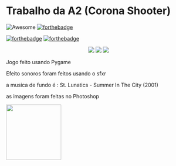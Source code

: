 # Trabalho da A2 (Corona Shooter) 
![Awesome](https://cdn.rawgit.com/sindresorhus/awesome/d7305f38d29fed78fa85652e3a63e154dd8e8829/media/badge.svg) [![forthebadge](https://forthebadge.com/images/badges/works-on-my-machine.svg)](https://forthebadge.com)


[![forthebadge](http://forthebadge.com/images/badges/made-with-python.svg)](http://forthebadge.com)  [![forthebadge](https://forthebadge.com/images/badges/0-percent-optimized.svg)](https://forthebadge.com)

<p align="center">

  <!-- stars -->
  <img src='https://img.shields.io/github/stars/MananTank/radioactive-state?style=social&color=%23FFB31A' />
  <!-- follow -->
  <img src='https://img.shields.io/github/followers/MananTank?label=Follow&style=social&color=%23FFB31A' />
  <!-- Twitter intent -->
  <img src='https://img.shields.io/reddit/subreddit-subscribers/porramauricio?style=social' />
  </a>
</p>


Jogo feito usando Pygame 


Efeito sonoros foram feitos usando o sfxr


a musica de fundo é : St. Lunatics - Summer In The City (2001)


as imagens foram feitas no Photoshop

















[<img align="left" height="150px" src="https://i.postimg.cc/c4MC9HfC/173149-F5-3-F57-40-C7-9496-7-BEDCDF4-B1-A9.png">](https://www.beautifyconverter.com/steganographic-decoder.php)  
<h4 style="margin-top: 0px; padding-top: 0px;"</h4>
